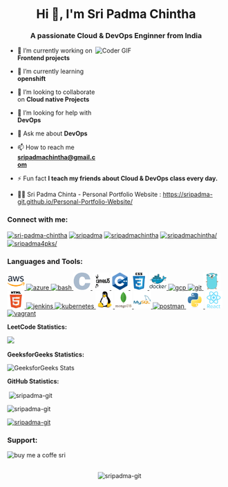 <h1 align="center">Hi 👋, I'm Sri Padma Chintha</h1>
<h3 align="center">A passionate Cloud & DevOps Enginner from India</h3>

<img align="right" alt="Coder GIF" height=270 width=300 src="https://miro.medium.com/max/1360/0*7Q3yvSIv_t0ioJ-Z.gif" /> 

- 🔭 I’m currently working on **Frontend projects**

- 🌱 I’m currently learning **openshift**

- 👯 I’m looking to collaborate on **Cloud native Projects**

- 🤝 I’m looking for help with **DevOps**

- 💬 Ask me about **DevOps**

- 📫 How to reach me **sripadmachintha@gmail.com**

- ⚡ Fun fact **I teach my friends about Cloud & DevOps class every day.**
-  🎨🚀 Sri Padma Chinta - Personal Portfolio Website : https://sripadma-git.github.io/Personal-Portfolio-Website/


<h3 align="left">Connect with me:</h3>
<p align="left">
<a href="https://linkedin.com/in/sri-padma-chintha" target="blank"><img align="center" src="https://raw.githubusercontent.com/rahuldkjain/github-profile-readme-generator/master/src/images/icons/Social/linked-in-alt.svg" alt="sri-padma-chintha" height="30" width="40" /></a>
<a href="https://www.codechef.com/users/sripadma" target="blank"><img align="center" src="https://cdn.jsdelivr.net/npm/simple-icons@3.1.0/icons/codechef.svg" alt="sripadma" height="30" width="40" /></a>
<a href="https://www.hackerrank.com/sripadmachintha" target="blank"><img align="center" src="https://raw.githubusercontent.com/rahuldkjain/github-profile-readme-generator/master/src/images/icons/Social/hackerrank.svg" alt="sripadmachintha" height="30" width="40" /></a>
<a href="https://www.leetcode.com/sripadmachintha/" target="blank"><img align="center" src="https://raw.githubusercontent.com/rahuldkjain/github-profile-readme-generator/master/src/images/icons/Social/leet-code.svg" alt="sripadmachintha/" height="30" width="40" /></a>
<a href="https://auth.geeksforgeeks.org/user/sripadma4pks/" target="blank"><img align="center" src="https://raw.githubusercontent.com/rahuldkjain/github-profile-readme-generator/master/src/images/icons/Social/geeks-for-geeks.svg" alt="sripadma4pks/" height="30" width="40" /></a>
</p>




<h3 align="left">Languages and Tools:</h3>
<p align="left"> <a href="https://aws.amazon.com" target="_blank" rel="noreferrer"> <img src="https://raw.githubusercontent.com/devicons/devicon/master/icons/amazonwebservices/amazonwebservices-original-wordmark.svg" alt="aws" width="40" height="40"/> </a> <a href="https://azure.microsoft.com/en-in/" target="_blank" rel="noreferrer"> <img src="https://www.vectorlogo.zone/logos/microsoft_azure/microsoft_azure-icon.svg" alt="azure" width="40" height="40"/> </a> <a href="https://www.gnu.org/software/bash/" target="_blank" rel="noreferrer"> <img src="https://www.vectorlogo.zone/logos/gnu_bash/gnu_bash-icon.svg" alt="bash" width="40" height="40"/> </a> <a href="https://www.cprogramming.com/" target="_blank" rel="noreferrer"> <img src="https://raw.githubusercontent.com/devicons/devicon/master/icons/c/c-original.svg" alt="c" width="40" height="40"/> </a> <a href="https://canvasjs.com" target="_blank" rel="noreferrer"> <img src="https://raw.githubusercontent.com/Hardik0307/Hardik0307/master/assets/canvasjs-charts.svg" alt="canvasjs" width="40" height="40"/> </a> <a href="https://www.w3schools.com/cpp/" target="_blank" rel="noreferrer"> <img src="https://raw.githubusercontent.com/devicons/devicon/master/icons/cplusplus/cplusplus-original.svg" alt="cplusplus" width="40" height="40"/> </a> <a href="https://www.w3schools.com/css/" target="_blank" rel="noreferrer"> <img src="https://raw.githubusercontent.com/devicons/devicon/master/icons/css3/css3-original-wordmark.svg" alt="css3" width="40" height="40"/> </a> <a href="https://www.docker.com/" target="_blank" rel="noreferrer"> <img src="https://raw.githubusercontent.com/devicons/devicon/master/icons/docker/docker-original-wordmark.svg" alt="docker" width="40" height="40"/> </a> <a href="https://cloud.google.com" target="_blank" rel="noreferrer"> <img src="https://www.vectorlogo.zone/logos/google_cloud/google_cloud-icon.svg" alt="gcp" width="40" height="40"/> </a> <a href="https://git-scm.com/" target="_blank" rel="noreferrer"> <img src="https://www.vectorlogo.zone/logos/git-scm/git-scm-icon.svg" alt="git" width="40" height="40"/> </a> <a href="https://golang.org" target="_blank" rel="noreferrer"> <img src="https://raw.githubusercontent.com/devicons/devicon/master/icons/go/go-original.svg" alt="go" width="40" height="40"/> </a> <a href="https://www.w3.org/html/" target="_blank" rel="noreferrer"> <img src="https://raw.githubusercontent.com/devicons/devicon/master/icons/html5/html5-original-wordmark.svg" alt="html5" width="40" height="40"/> </a> <a href="https://www.jenkins.io" target="_blank" rel="noreferrer"> <img src="https://www.vectorlogo.zone/logos/jenkins/jenkins-icon.svg" alt="jenkins" width="40" height="40"/> </a> <a href="https://kubernetes.io" target="_blank" rel="noreferrer"> <img src="https://www.vectorlogo.zone/logos/kubernetes/kubernetes-icon.svg" alt="kubernetes" width="40" height="40"/> </a> <a href="https://www.linux.org/" target="_blank" rel="noreferrer"> <img src="https://raw.githubusercontent.com/devicons/devicon/master/icons/linux/linux-original.svg" alt="linux" width="40" height="40"/> </a> <a href="https://www.mongodb.com/" target="_blank" rel="noreferrer"> <img src="https://raw.githubusercontent.com/devicons/devicon/master/icons/mongodb/mongodb-original-wordmark.svg" alt="mongodb" width="40" height="40"/> </a> <a href="https://www.mysql.com/" target="_blank" rel="noreferrer"> <img src="https://raw.githubusercontent.com/devicons/devicon/master/icons/mysql/mysql-original-wordmark.svg" alt="mysql" width="40" height="40"/> </a> <a href="https://postman.com" target="_blank" rel="noreferrer"> <img src="https://www.vectorlogo.zone/logos/getpostman/getpostman-icon.svg" alt="postman" width="40" height="40"/> </a> <a href="https://www.python.org" target="_blank" rel="noreferrer"> <img src="https://raw.githubusercontent.com/devicons/devicon/master/icons/python/python-original.svg" alt="python" width="40" height="40"/> </a> <a href="https://reactjs.org/" target="_blank" rel="noreferrer"> <img src="https://raw.githubusercontent.com/devicons/devicon/master/icons/react/react-original-wordmark.svg" alt="react" width="40" height="40"/> </a> <a href="https://www.vagrantup.com/" target="_blank" rel="noreferrer"> <img src="https://www.vectorlogo.zone/logos/vagrantup/vagrantup-icon.svg" alt="vagrant" width="40" height="40"/> </a> </p>



<strong> LeetCode Statistics:</strong>

![](https://leetcard.jacoblin.cool/sripadmachintha?ext=contest)

<strong>GeeksforGeeks Statistics:</strong>

![GeeksforGeeks Stats](https://gfgstatscard.vercel.app/sripadma4pks?theme=dark)


 <strong>GitHub Statistics:</strong> 
<p>&nbsp;<img align="center" src="https://github-readme-stats.vercel.app/api?username=sripadma-git&show_icons=true&locale=en" alt="sripadma-git" /></p>



<p align="left"> <img src="https://komarev.com/ghpvc/?username=sripadma-git&label=Profile%20views&color=0e75b6&style=flat" alt="sripadma-git" /> </p>

<p align="left"> <a href="https://github.com/ryo-ma/github-profile-trophy"><img src="https://github-profile-trophy.vercel.app/?username=sripadma-git" alt="sripadma-git" /></a> </p>


<h3 align="left">Support:</h3>
<p><a href="https://www.buymeacoffee.com/buy me a coffe sri"> <img align="left" src="https://cdn.buymeacoffee.com/buttons/v2/default-yellow.png" height="80" width="210" alt="buy me a coffe sri" /></a></p><br><br>

<p><img align="left" src="https://github-readme-stats.vercel.app/api/top-langs?username=sripadma-git&show_icons=true&locale=en&layout=compact"  height= "200"alt="sripadma-git" /></p>

</div>

